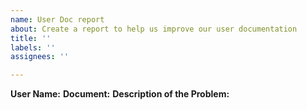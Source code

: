 ```yaml
---
name: User Doc report
about: Create a report to help us improve our user documentation
title: ''
labels: ''
assignees: ''

---
```


**User Name:**
**Document:**
**Description of the Problem:**



